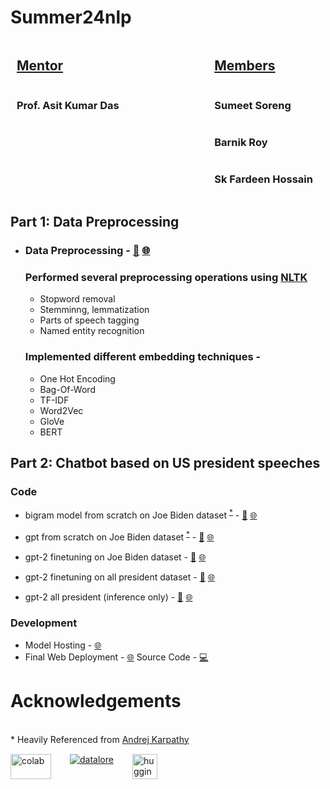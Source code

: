 #   Summer24nlp

<div style="display:flex; justify-content:space-between">
  <div style="display:flex; flex-direction:column;margin-left:10px">
    <h2><u>Mentor</u></h2>
    <h3>Prof. Asit Kumar Das</h3>
  </div>
  <div style="display: flex; flex-direction:column; margin-right:20px">
  <h2><u>Members</u></h2>
  <h3>Sumeet Soreng</h3>
  <h3>Barnik Roy</h3>
  <h3>Sk Fardeen Hossain</h3>

  </div>
</div>

## Part 1: Data Preprocessing
- ### Data Preprocessing - [📓](https://github.com/47wolhaiksong/summer24nlp/blob/main/NLP_Preprocessing.ipynb) [🌐](./NLP_Preprocessing.html)  
  ### Performed several preprocessing operations using [NLTK](https://www.nltk.org/) 
  - Stopword removal
  - Stemminng, lemmatization
  - Parts of speech tagging
  - Named entity recognition
  
  ### Implemented different embedding techniques -
  - One Hot Encoding
  - Bag-Of-Word
  - TF-IDF
  - Word2Vec
  - GloVe
  - BERT

## Part 2: Chatbot based on US president speeches
### Code
  - bigram model from scratch on Joe Biden dataset <sup>[*](#f1)</sup> - [📓](https://github.com/47wolhaiksong/summer24nlp/blob/main/biden_bigram.ipynb) [🌐](./biden_bigram.html)

  - gpt from scratch on Joe Biden dataset <sup>[*](#f1)</sup> - [📓](https://github.com/47wolhaiksong/summer24nlp/blob/main/biden_GPT.ipynb) [🌐](./biden_GPT.html)
  
  - gpt-2 finetuning on Joe Biden dataset - [📓](https://github.com/47wolhaiksong/summer24nlp/blob/main/biden_gpt2.ipynb) [🌐](./biden_gpt2.html)
  
  - gpt-2 finetuning on all president dataset - [📓](https://github.com/47wolhaiksong/summer24nlp/blob/main/president_gpt2.ipynb) [🌐](./presidents_gpt2.html)
  
  - gpt-2 all president (inference only) - [📓](https://github.com/47wolhaiksong/summer24nlp/blob/main/presidents_gpt2_inference.ipynb) [🌐](./presidents_gpt2_inference.ipynb.html)

### Development
- Model Hosting - [🌐](https://huggingface.co/spaces/adarksky/summer24-fine-tuning)
- Final Web Deployment - [🌐](https://presidentgpt2.web.app/) Source Code - [💻](https://github.com/FardeenCODEIIEST/GPT2Frontend)

# Acknowledgements
<br>
<a name="f1">*</a>   Heavily Referenced from <a href="https://youtu.be/kCc8FmEb1nY?si=rFriklQNCBkr231P" target="_blank">Andrej Karpathy</a>  
<div style="display:flex; gap: 30px; margin-top:15px">
<a href="https://colab.research.google.com/"><img src="https://upload.wikimedia.org/wikipedia/commons/archive/d/d0/20221103151253%21Google_Colaboratory_SVG_Logo.svg" alt="colab" width="65" height="40"></a> 
<a href="https://www.jetbrains.com/datalore/"><img src="https://blog.jetbrains.com/wp-content/uploads/2020/07/Datalore.svg" alt="datalore"></a> 
<a href="https://huggingface.co/"><img src="https://avatars.githubusercontent.com/u/25720743?s=200&v=4" alt="hugging face" width="40" height="40"> </a>
</div>
